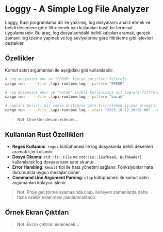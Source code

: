 # Loggy - A Simple Log File Analyzer

Loggy, Rust programlama dili ile yazılmış, log dosyalarını analiz etmek ve belirli desenlere göre filtrelemek için kullanılan basit bir terminal uygulamasıdır. Bu araç, log dosyalarındaki belirli kalıpları aramak, gerçek zamanlı log izleme yapmak ve log seviyelerine göre filtreleme gibi işlevleri destekler.

## Özellikler

Komut satırı argümanları ile aşağıdaki gibi kullanılabilir.

```bash
# Log dosyasını oku ve "ERROR" içeren satırları filtrele
cargo run -- --file .\api-runtime.log --pattern "ERROR"

# Log dosyasını okur ve "burak" isimli kullanıcıya ait logları filtreler
cargo run -- --file .\api-runtime.log --pattern "burak"

# Logları belirli bir zaman aralığına göre filtrelemek içinse örneğin:
cargo run -- --file .\api-runtime.log --start "2025-10-12 10:01:00" --end "2025-10-12 10:04:00"
```

> Not: Örnekler devam edecek...

## Kullanılan Rust Özellikleri

- **Regex Kullanımı**: `regex` kütüphanesi ile log dosyasında belirli desenleri aramak için kullanılır.
- **Dosya Okuma**: `std::fs::File` ve `std::io::{BufRead, BufReader}` kullanılarak log dosyası satır satır okunur.  
- **Error Handling**: `Result` tipi ile hata yönetimi sağlanır. Fonksiyonlar hata durumunda uygun mesajlar döner.
- **Command Line Argument Parsing**: `clap` kütüphanesi ile komut satırı argümanları kolayca işlenir.

> Not: Proje geliştirme aşamasında olup, ilerleyen zamanlarda daha fazla özellik eklenmesi planlanmaktadır.

## Örnek Ekran Çıktıları

> Not: Ekran çıktıları eklenecek...
